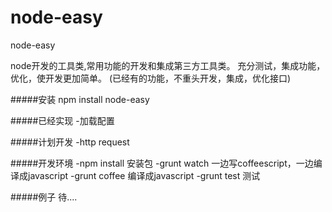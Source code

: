 node-easy
=========
node-easy

node开发的工具类,常用功能的开发和集成第三方工具类。
充分测试，集成功能，优化，使开发更加简单。
(已经有的功能，不重头开发，集成，优化接口)

#####安装
npm install node-easy


#####已经实现
-加载配置


#####计划开发
-http request 


#####开发环境
-npm install   安装包
-grunt watch   一边写coffeescript，一边编译成javascript 
-grunt coffee  编译成javascript
-grunt test    测试


#####例子
待....

